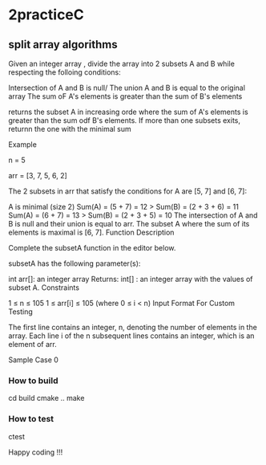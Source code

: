 # 2practiceC
## split array algorithms
Given an integer array , divide the array into 2 subsets A and B while respecting the folloing conditions:

Intersection of A and B is null/
The union A and B is equal to the original array
The sum oF A's elements is greater than the sum of B's elements

returns the subset A in increasing orde where the sum of A's elements is greater than the sum odf B's elements.
If more than one subsets exits, returnn the one with the minimal sum

Example

n = 5

arr = [3, 7, 5, 6, 2]

The 2 subsets in arr that satisfy the conditions for A are [5, 7] and [6, 7]:

A is minimal (size 2)
Sum(A) = (5 + 7) = 12 > Sum(B) = (2 + 3 + 6) = 11
Sum(A) = (6 + 7) = 13 > Sum(B) = (2 + 3 + 5) = 10
The intersection of A and B is null and their union is equal to arr.
The subset A where the sum of its elements is maximal is [6, 7].
Function Description

Complete the subsetA function in the editor below.

subsetA has the following parameter(s):

int arr[]: an integer array Returns:
int[] : an integer array with the values of subset A.
Constraints

1 ≤ n ≤ 105
1 ≤ arr[i] ≤ 105 (where 0 ≤ i < n)
Input Format For Custom Testing

The first line contains an integer, n, denoting the number of elements in the array. Each line i of the n subsequent lines contains an integer, which is an element of arr.

Sample Case 0

### How to build
cd build
cmake ..
make
### How to test
ctest

Happy coding !!!
